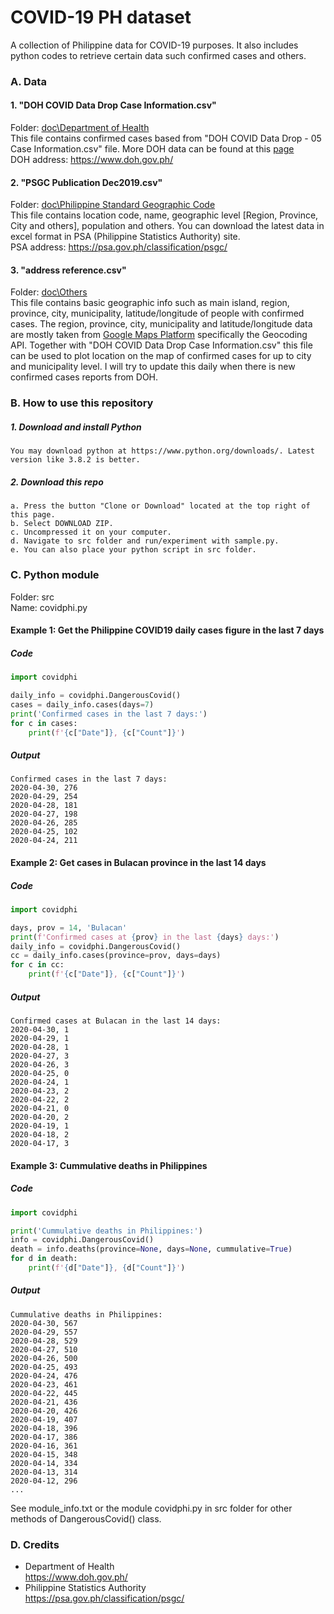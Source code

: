 # COVID-19 PH dataset
A collection of Philippine data for COVID-19 purposes. It also includes python codes to retrieve certain data such confirmed cases and others.

### A. Data
#### 1. "DOH COVID Data Drop Case Information.csv"
Folder: [doc\Department of Health](https://github.com/fsmosca/COVID-19-PH-dataset/tree/master/doc/Department%20of%20Health)  
This file contains confirmed cases based from "DOH COVID Data Drop - 05 Case Information.csv" file.
More DOH data can be found at this [page](https://drive.google.com/drive/folders/10VkiUA8x7TS2jkibhSZK1gmWxFM-EoZP)  
DOH address: https://www.doh.gov.ph/

#### 2. "PSGC Publication Dec2019.csv"
Folder: [doc\Philippine Standard Geographic Code](https://github.com/fsmosca/COVID-19-PH-dataset/tree/master/doc/Philippine%20Standard%20Geographic%20Code)  
This file contains location code, name, geographic level [Region, Province, City and others], population and others. You can download the latest data in excel format in PSA (Philippine Statistics Authority) site.  
PSA address: https://psa.gov.ph/classification/psgc/

#### 3. "address reference.csv"
Folder: [doc\Others](https://github.com/fsmosca/COVID-19-PH-dataset/tree/master/doc/Others)  
This file contains basic geographic info such as main island, region, province, city, municipality, latitude/longitude of people with confirmed cases. The region, province, city, municipality and latitude/longitude data are mostly taken from [Google Maps Platform](https://cloud.google.com/maps-platform/?utm_source=google&utm_medium=cpc&utm_campaign=FY18-Q2-global-demandgen-paidsearchonnetworkhouseads-cs-maps_contactsal_saf&utm_content=text-ad-none-none-DEV_c-CRE_269762947808-ADGP_Hybrid+%7C+AW+SEM+%7C+BKWS+~+%5BMV%5D+%7C+PH+%7C+EN+%7C+BK+%7C+EXA+%7C+Google+Maps+Geo-KWID_43700030642350879-kwd-300650646186-userloc_1011154&utm_term=KW_google%20geocoding%20api-ST_google+geocoding+api&gclid=EAIaIQobChMI68rZqLeM6QIVt8EWBR24sw4KEAAYASAAEgJIavD_BwE) specifically the Geocoding API. Together with "DOH COVID Data Drop Case Information.csv" this file can be used to plot location on the map of confirmed cases for up to city and municipality level. I will try to update this daily when there is new confirmed cases reports from DOH.

### B. How to use this repository
##### 1. Download and install Python
    You may download python at https://www.python.org/downloads/. Latest version like 3.8.2 is better.

##### 2. Download this repo
    a. Press the button "Clone or Download" located at the top right of this page.  
    b. Select DOWNLOAD ZIP.  
    c. Uncompressed it on your computer.  
    d. Navigate to src folder and run/experiment with sample.py.  
    e. You can also place your python script in src folder.  

### C. Python module
Folder: src  
Name: covidphi.py
#### Example 1: Get the Philippine COVID19 daily cases figure in the last 7 days
##### Code
```python
import covidphi

daily_info = covidphi.DangerousCovid()
cases = daily_info.cases(days=7)
print('Confirmed cases in the last 7 days:')
for c in cases:
    print(f'{c["Date"]}, {c["Count"]}')
```
##### Output
```
Confirmed cases in the last 7 days:
2020-04-30, 276
2020-04-29, 254
2020-04-28, 181
2020-04-27, 198
2020-04-26, 285
2020-04-25, 102
2020-04-24, 211
```

#### Example 2: Get cases in Bulacan province in the last 14 days
##### Code
```python
import covidphi

days, prov = 14, 'Bulacan'
print(f'Confirmed cases at {prov} in the last {days} days:')
daily_info = covidphi.DangerousCovid()
cc = daily_info.cases(province=prov, days=days)
for c in cc:
    print(f'{c["Date"]}, {c["Count"]}')
```
##### Output
```
Confirmed cases at Bulacan in the last 14 days:
2020-04-30, 1
2020-04-29, 1
2020-04-28, 1
2020-04-27, 3
2020-04-26, 3
2020-04-25, 0
2020-04-24, 1
2020-04-23, 2
2020-04-22, 2
2020-04-21, 0
2020-04-20, 2
2020-04-19, 1
2020-04-18, 2
2020-04-17, 3
```

#### Example 3: Cummulative deaths in Philippines
##### Code
```python
import covidphi

print('Cummulative deaths in Philippines:')
info = covidphi.DangerousCovid()
death = info.deaths(province=None, days=None, cummulative=True)
for d in death:
    print(f'{d["Date"]}, {d["Count"]}')
```
##### Output
```
Cummulative deaths in Philippines:
2020-04-30, 567
2020-04-29, 557
2020-04-28, 529
2020-04-27, 510
2020-04-26, 500
2020-04-25, 493
2020-04-24, 476
2020-04-23, 461
2020-04-22, 445
2020-04-21, 436
2020-04-20, 426
2020-04-19, 407
2020-04-18, 396
2020-04-17, 386
2020-04-16, 361
2020-04-15, 348
2020-04-14, 334
2020-04-13, 314
2020-04-12, 296
...
```

See module_info.txt or the module covidphi.py in src folder for other methods of DangerousCovid() class.


### D. Credits
* Department of Health  
https://www.doh.gov.ph/
* Philippine Statistics Authority  
https://psa.gov.ph/classification/psgc/
